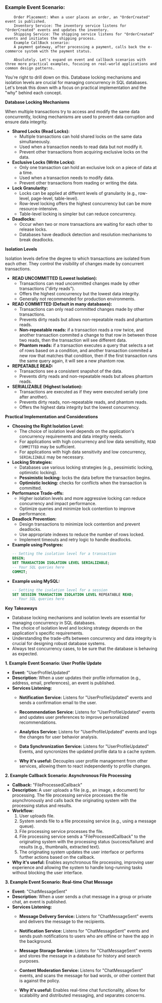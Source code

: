 
### Example Event Scenario:

        Order Placement: When a user places an order, an "OrderCreated" event is published.
        Inventory Service: The inventory service listens for "OrderCreated" events and updates the inventory.
        Shipping Service: The shipping service listens for "OrderCreated" events and initiates the shipping process.
        Example CallBack scenario:
        A payment gateway, after processing a payment, calls back the e-commerce system with the payment status.
        
        Absolutely. Let's expand on event and callback scenarios with three more practical examples, focusing on real-world applications and common design patterns.
You're right to drill down on this. Database locking mechanisms and isolation levels are crucial for managing concurrency in SQL databases. Let's break this down with a focus on practical implementation and the "why" behind each concept.

**Database Locking Mechanisms**

When multiple transactions try to access and modify the same data concurrently, locking mechanisms are used to prevent data corruption and ensure data integrity.

* **Shared Locks (Read Locks):**
    * Multiple transactions can hold shared locks on the same data simultaneously.
    * Used when a transaction needs to read data but not modify it.
    * Prevent other transactions from acquiring exclusive locks on the data.
* **Exclusive Locks (Write Locks):**
    * Only one transaction can hold an exclusive lock on a piece of data at a time.
    * Used when a transaction needs to modify data.
    * Prevent other transactions from reading or writing the data.
* **Lock Granularity:**
    * Locks can be applied at different levels of granularity (e.g., row-level, page-level, table-level).
    * Row-level locking offers the highest concurrency but can be more resource-intensive.
    * Table-level locking is simpler but can reduce concurrency.
* **Deadlocks:**
    * Occur when two or more transactions are waiting for each other to release locks.
    * Databases have deadlock detection and resolution mechanisms to break deadlocks.

**Isolation Levels**

Isolation levels define the degree to which transactions are isolated from each other. They control the visibility of changes made by concurrent transactions.

* **READ UNCOMMITTED (Lowest Isolation):**
    * Transactions can read uncommitted changes made by other transactions ("dirty reads").
    * Offers the highest concurrency but the lowest data integrity.
    * Generally not recommended for production environments.
* **READ COMMITTED (Default in many databases):**
    * Transactions can only read committed changes made by other transactions.
    * Prevents dirty reads but allows non-repeatable reads and phantom reads.
    * **Non-repeatable reads:** if a transaction reads a row twice, and another transaction commited a change to that row in between those two reads, then the transaction will see different data.
    * **Phantom reads:** if a transaction executes a query that selects a set of rows based on a condition, and another transaction commited a new row that matches that condition, then if the first transaction runs the same query again, it will see a new phantom row.
* **REPEATABLE READ:**
    * Transactions see a consistent snapshot of the data.
    * Prevents dirty reads and non-repeatable reads but allows phantom reads.
* **SERIALIZABLE (Highest Isolation):**
    * Transactions are executed as if they were executed serially (one after another).
    * Prevents dirty reads, non-repeatable reads, and phantom reads.
    * Offers the highest data integrity but the lowest concurrency.

**Practical Implementation and Considerations**

* **Choosing the Right Isolation Level:**
    * The choice of isolation level depends on the application's concurrency requirements and data integrity needs.
    * For applications with high concurrency and low data sensitivity, `READ COMMITTED` may be sufficient.
    * For applications with high data sensitivity and low concurrency, `SERIALIZABLE` may be necessary.
* **Locking Strategies:**
    * Databases use various locking strategies (e.g., pessimistic locking, optimistic locking).
    * **Pessimistic locking:** locks the data before the transaction begins.
    * **Optimistic locking:** checks for conflicts when the transaction is committed.
* **Performance Trade-offs:**
    * Higher isolation levels and more aggressive locking can reduce concurrency and impact performance.
    * Optimize queries and minimize lock contention to improve performance.
* **Deadlock Prevention:**
    * Design transactions to minimize lock contention and prevent deadlocks.
    * Use appropriate indexes to reduce the number of rows locked.
    * Implement timeouts and retry logic to handle deadlocks.
* **Example using Postgres:**
    ```sql
    -- Setting the isolation level for a transaction
    BEGIN;
    SET TRANSACTION ISOLATION LEVEL SERIALIZABLE;
    -- Your SQL queries here
    COMMIT;
    ```
* **Example using MySQL:**
    ```sql
    -- Setting the isolation level for a session
    SET SESSION TRANSACTION ISOLATION LEVEL REPEATABLE READ;
    -- Your SQL queries here
    ```

**Key Takeaways**

* Database locking mechanisms and isolation levels are essential for managing concurrency in SQL databases.
* The choice of isolation level and locking strategy depends on the application's specific requirements.
* Understanding the trade-offs between concurrency and data integrity is crucial for designing robust database systems.
* Always test concurrency cases, to be sure that the database is behaving as expected.

**1. Example Event Scenario: User Profile Update**

* **Event:** "UserProfileUpdated"
* **Description:** When a user updates their profile information (e.g., address, email, preferences), an event is published.
* **Services Listening:**
    * **Notification Service:** Listens for "UserProfileUpdated" events and sends a confirmation email to the user.
    * **Recommendation Service:** Listens for "UserProfileUpdated" events and updates user preferences to improve personalized recommendations.
    * **Analytics Service:** Listens for "UserProfileUpdated" events and logs the changes for user behavior analysis.
    * **Data Synchronization Service:** Listens for "UserProfileUpdated" Events, and syncronizes the updated profile data to a cache system.

    * **Why it's useful:** Decouples user profile management from other services, allowing them to react independently to profile changes.

**2. Example Callback Scenario: Asynchronous File Processing**

* **Callback:** "FileProcessedCallback"
* **Description:** A user uploads a file (e.g., an image, a document) for processing. The file processing service processes the file asynchronously and calls back the originating system with the processing status and results.
* **Workflow:**
    1.  User uploads file.
    2.  System sends file to a file processing service (e.g., using a message queue).
    3.  File processing service processes the file.
    4.  File processing service sends a "FileProcessedCallback" to the originating system with the processing status (success/failure) and results (e.g., thumbnails, extracted text).
    5.  The originating system updates the user interface or performs further actions based on the callback.
* **Why it's useful:** Enables asynchronous file processing, improving user experience and allowing the system to handle long-running tasks without blocking the user interface.

**3. Example Event Scenario: Real-time Chat Message**

* **Event:** "ChatMessageSent"
* **Description:** When a user sends a chat message in a group or private chat, an event is published.
* **Services Listening:**
    * **Message Delivery Service:** Listens for "ChatMessageSent" events and delivers the message to the recipients.
    * **Notification Service:** Listens for "ChatMessageSent" events and sends push notifications to users who are offline or have the app in the background.
    * **Message Storage Service:** Listens for "ChatMessageSent" events and stores the message in a database for history and search purposes.
    * **Content Moderation Service:** Listens for "ChatMessageSent" events, and scans the message for bad words, or other content that is against the policy.

    * **Why it's useful:** Enables real-time chat functionality, allows for scalability and distributed messaging, and separates concerns.



